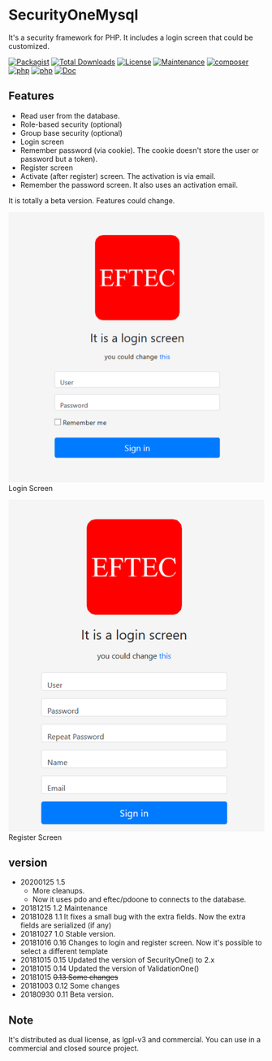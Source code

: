 # SecurityOneMysql
It's a security framework for PHP. It includes a login screen that could be customized.

[![Packagist](https://img.shields.io/packagist/v/eftec/securityonemysql.svg)](https://packagist.org/packages/eftec/securityonemysql)
[![Total Downloads](https://poser.pugx.org/eftec/securityonemysql/downloads)](https://packagist.org/packages/eftec/securityonemysql)
[![License](https://img.shields.io/badge/license-LGPLV3-blue.svg)]()
[![Maintenance](https://img.shields.io/maintenance/yes/2020.svg)]()
[![composer](https://img.shields.io/badge/composer-%3E1.8-blue.svg)]()
[![php](https://img.shields.io/badge/php->5.6-green.svg)]()
[![php](https://img.shields.io/badge/php-7.x-green.svg)]()
[![Doc](https://img.shields.io/badge/docs-100%25-green.svg)]()


## Features
- Read user from the database.
- Role-based security (optional)
- Group base security (optional)
- Login screen
- Remember password (via cookie). The cookie doesn't store the user or password but a token).
- Register screen
- Activate (after register) screen. The activation is via email.
- Remember the password screen.  It also uses an activation email.


It is totally a beta version. Features could change.

![login](doc/login.png)  
Login Screen

![register](doc/register.png)  
Register Screen




## version

* 20200125 1.5 
    * More cleanups. 
    * Now it uses pdo and eftec/pdoone to connects to the database.
* 20181215 1.2 Maintenance
* 20181028 1.1 It fixes a small bug with the extra fields. Now the extra fields are serialized (if any)
* 20181027 1.0 Stable version.
* 20181016 0.16 Changes to login and register screen. Now it's possible to select a different template
* 20181015 0.15 Updated the version of SecurityOne() to 2.x
* 20181015 0.14 Updated the version of ValidationOne()
* 20181015 ~~0.13 Some changes~~
* 20181003 0.12 Some changes
* 20180930 0.11 Beta version.

## Note
 
It's distributed as dual license, as lgpl-v3 and commercial. You can use in a commercial and closed source project.
